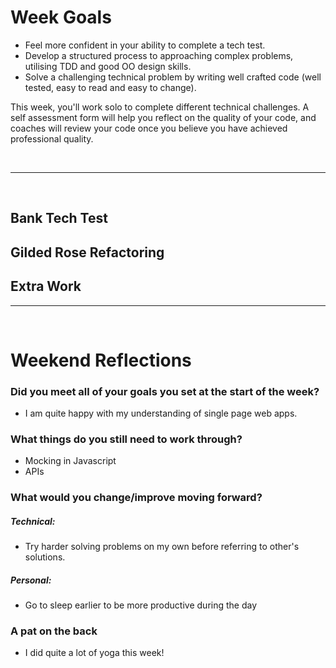 # Week Goals

- Feel more confident in your ability to complete a tech test.
- Develop a structured process to approaching complex problems, utilising TDD and good OO design skills.
- Solve a challenging technical problem by writing well crafted code (well tested, easy to read and easy to change).

This week, you'll work solo to complete different technical challenges. A self assessment form will help you reflect on the quality of your code, and coaches will review your code once you believe you have achieved professional quality.

<br>

***

<br>

## Bank Tech Test


## Gilded Rose Refactoring


## Extra Work

***

<br>


# Weekend Reflections

### Did you meet all of your goals you set at the start of the week?
* I am quite happy with my understanding of single page web apps.

### What things do you still need to work through?
* Mocking in Javascript
* APIs

### What would you change/improve moving forward?
##### Technical: 
* Try harder solving problems on my own before referring to other's solutions.

##### Personal:
* Go to sleep earlier to be more productive during the day

### A pat on the back
* I did quite a lot of yoga this week!
<br>
